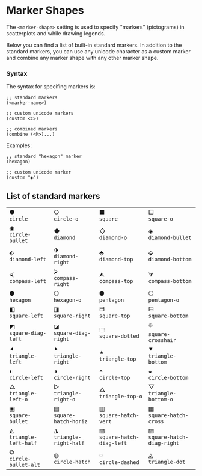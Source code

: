 Marker Shapes
=============

The `<marker-shape>` setting is used to specify "markers" (pictograms) in
scatterplots and while drawing legends.

Below you can find a list of built-in standard markers. In addition to the
standard markers, you can use any unicode character as a custom marker and combine
any marker shape with any other marker shape.


### Syntax

The syntax for specifing markers is:

    ;; standard markers
    (<marker-name>)

    ;; custom unicode markers
    (custom <C>)

    ;; combined markers
    (combine (<M>)...)


Examples:

    ;; standard "hexagon" marker
    (hexagon)

    ;; custom unicode marker
    (custom "◐")



List of standard markers
------------------------

<table>
  <tr>
    <td>
      <div class='picto'>●</div>
      <code>circle</code>
    </td>
    <td>
      <div class='picto'>○</div>
      <code>circle-o</code>
    </td>
    <td>
      <div class='picto'>■</div>
      <code>square</code>
    </td>
    <td>
      <div class='picto'>□</div>
      <code>square-o</code>
    </td>
  </tr>
  <tr>
    <td>
      <div class='picto'>◉</div>
      <code>circle-bullet</code>
    </td>
    <td>
      <div class='picto'>◆</div>
      <code>diamond</code>
    </td>
    <td>
      <div class='picto'>◇</div>
      <code>diamond-o</code>
    </td>
    <td>
      <div class='picto'>◈</div>
      <code>diamond-bullet</code>
    </td>
  </tr>
  <tr>
    <td>
      <div class='picto'>⬖</div>
      <code>diamond-left</code>
    </td>
    <td>
      <div class='picto'>⬗</div>
      <code>diamond-right</code>
    </td>
    <td>
      <div class='picto'>⬘</div>
      <code>diamond-top</code>
    </td>
    <td>
      <div class='picto'>⬙</div>
      <code>diamond-bottom</code>
    </td>
  </tr>
  <tr>
    <td>
      <div class='picto'>⮘</div>
      <code>compass-left</code>
    </td>
    <td>
      <div class='picto'>⮚</div>
      <code>compass-right</code>
    </td>
    <td>
      <div class='picto'>⮙</div>
      <code>compass-top</code>
    </td>
    <td>
      <div class='picto'>⮛</div>
      <code>compass-bottom</code>
    </td>
  </tr>
  <tr>
    <td>
      <div class='picto'>⬢</div>
      <code>hexagon</code>
    </td>
    <td>
      <div class='picto'>⬡</div>
      <code>hexagon-o</code>
    </td>
    <td>
      <div class='picto'>⬢</div>
      <code>pentagon</code>
    </td>
    <td>
      <div class='picto'>⬡</div>
      <code>pentagon-o</code>
    </td>
  </tr>
  <tr>
    <td>
      <div class='picto'>◧</div>
      <code>square-left</code>
    </td>
    <td>
      <div class='picto'>◨</div>
      <code>square-right</code>
    </td>
    <td>
      <div class='picto'>⬒</div>
      <code>square-top</code>
    </td>
    <td>
      <div class='picto'>⬓</div>
      <code>square-bottom</code>
    </td>
  </tr>
  <tr>
    <td>
      <div class='picto'>◩</div>
      <code>square-diag-left</code>
    </td>
    <td>
      <div class='picto'>◪</div>
      <code>square-diag-right</code>
    </td>
    <td>
      <div class='picto'>⬚</div>
      <code>square-dotted</code>
    </td>
    <td>
      <div class='picto'>⯐</div>
      <code>square-crosshair</code>
    </td>
  </tr>
  <tr>
    <td>
      <div class='picto'>⯇</div>
      <code>triangle-left</code>
    </td>
    <td>
      <div class='picto'>⯈</div>
      <code>triangle-right</code>
    </td>
    <td>
      <div class='picto'>⯅</div>
      <code>triangle-top</code>
    </td>
    <td>
      <div class='picto'>⯆</div>
      <code>triangle-bottom</code>
    </td>
  </tr>
  <tr>
    <td>
      <div class='picto'>◐</div>
      <code>circle-left</code>
    </td>
    <td>
      <div class='picto'>◑</div>
      <code>circle-right</code>
    </td>
    <td>
      <div class='picto'>◓</div>
      <code>circle-top</code>
    </td>
    <td>
      <div class='picto'>◒</div>
      <code>circle-bottom</code>
    </td>
  </tr>
  <tr>
    <td>
      <div class='picto'>△</div>
      <code>triangle-left-o</code>
    </td>
    <td>
      <div class='picto'>▷</div>
      <code>triangle-right-o</code>
    </td>
    <td>
      <div class='picto'>△</div>
      <code>triangle-top-o</code>
    </td>
    <td>
      <div class='picto'>▽</div>
      <code>triangle-bottom-o</code>
    </td>
  </tr>
  <tr>
    <td>
      <div class='picto'>▣</div>
      <code>square-bullet</code>
    </td>
    <td>
      <div class='picto'>▤</div>
      <code>square-hatch-horiz</code>
    </td>
    <td>
      <div class='picto'>▥</div>
      <code>square-hatch-vert</code>
    </td>
    <td>
      <div class='picto'>▦</div>
      <code>square-hatch-cross</code>
    </td>
  </tr>
  <tr>
    <td>
      <div class='picto'>◭</div>
      <code>triangle-left-half</code>
    </td>
    <td>
      <div class='picto'>◮</div>
      <code>triangle-right-half</code>
    </td>
    <td>
      <div class='picto'>▧</div>
      <code>square-hatch-diag-left</code>
    </td>
    <td>
      <div class='picto'>▨</div>
      <code>square-hatch-diag-right</code>
    </td>
  </tr>
  <tr>
    <td>
      <div class='picto'>⭗</div>
      <code>circle-bullet-alt</code>
    </td>
    <td>
      <div class='picto'>◍</div>
      <code>circle-hatch</code>
    </td>
    <td>
      <div class='picto'>◌</div>
      <code>circle-dashed</code>
    </td>
    <td>
      <div class='picto'>◬</div>
      <code>triangle-dot</code>
    </td>
  </tr>
</table>
